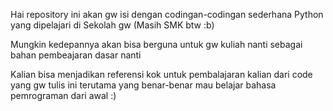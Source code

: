 Hai repository ini akan gw isi dengan codingan-codingan sederhana Python
yang dipelajari di Sekolah gw (Masih SMK btw :b)

Mungkin kedepannya akan bisa berguna untuk gw kuliah nanti
sebagai bahan pembeajaran dasar nanti

Kalian bisa menjadikan referensi kok untuk pembalajaran kalian dari code yang gw tulis ini terutama yang benar-benar mau belajar bahasa pemrograman dari awal :)
